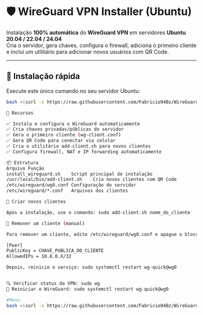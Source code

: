 # 🛡️ WireGuard VPN Installer (Ubuntu)

Instalação **100% automática** do **WireGuard VPN** em servidores **Ubuntu 20.04 / 22.04 / 24.04**  
Cria o servidor, gera chaves, configura o firewall, adiciona o primeiro cliente e inclui um utilitário para adicionar novos usuários com QR Code.

---

## 🚀 Instalação rápida

Execute este único comando no seu servidor Ubuntu:

```bash
bash <(curl -s https://raw.githubusercontent.com/Fabricio94Bz/WireGuard/main/install_wireguard.sh)

🧰 Recursos

✅ Instala e configura o WireGuard automaticamente
✅ Cria chaves privadas/públicas do servidor
✅ Gera o primeiro cliente (wg-client.conf)
✅ Gera QR Code para conectar via celular
✅ Cria o utilitário add-client.sh para novos clientes
✅ Configura firewall, NAT e IP forwarding automaticamente

📦 Estrutura
Arquivo	Função
install_wireguard.sh	Script principal de instalação
/usr/local/bin/add-client.sh	Cria novos clientes com QR Code
/etc/wireguard/wg0.conf	Configuração do servidor
/etc/wireguard/*.conf	Arquivos dos clientes

👥 Criar novos clientes

Após a instalação, use o comando: sudo add-client.sh nome_do_cliente

🧹 Remover um cliente (manual)

Para remover um cliente, edite /etc/wireguard/wg0.conf e apague o bloco:

[Peer]
PublicKey = CHAVE_PUBLICA_DO_CLIENTE
AllowedIPs = 10.8.0.X/32

Depois, reinicie o serviço: sudo systemctl restart wg-quick@wg0


🔍 Verificar status da VPN: sudo wg
🔄 Reiniciar o WireGuard: sudo systemctl restart wg-quick@wg0

#Menu
bash <(curl -s https://raw.githubusercontent.com/Fabricio94Bz/WireGuard/main/wireguard-manager.sh)




